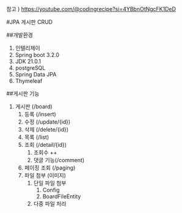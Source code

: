  
참고 ) https://youtube.com/@codingrecipe?si=4YBbnOtNgcFK1DeD

#JPA 게시판 CRUD

##개발환경
1. 인텔리제이
2. Spring boot 3.2.0
3. JDK 21.0.1
4. postgreSQL
5. Spring Data JPA
6. Thymeleaf

##게시판 기능
1. 게시판 (/board)
   1. 등록 (/insert)
   2. 수정 (/update/{id})
   3. 삭제 (/delete/{id})
   4. 목록 (/list)
   5. 조회 (/detail/{id})
      1. 조회수 ++
      2. 댓글 기능(/comment)
   6. 페이징 조회 (/paging)
   7. 파일 첨부 (이미지)
      1. 단일 파일 첨부
         1. Config
         2. BoardFileEntity
      2. 다중 파일 처리

